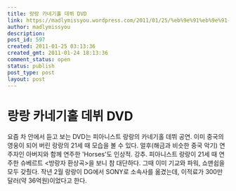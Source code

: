 ```yaml
---
title: 랑랑 카네기홀 데뷔 DVD
link: https://madlymissyou.wordpress.com/2011/01/25/%eb%9e%91%eb%9e%91-%ec%b9%b4%eb%84%a4%ea%b8%b0%ed%99%80-%eb%8d%b0%eb%b7%94-dvd/
author: madlymissyou
description: 
post_id: 597
created: 2011-01-25 03:13:36
created_gmt: 2011-01-24 18:13:36
comment_status: open
status: publish
post_type: post
layout: post
---
```


# 랑랑 카네기홀 데뷔 DVD

요즘 차 안에서 듣고 보는 DVD는 피아니스트 랑랑의 카네기홀 데뷔 공연. 이미 중국의 영웅이 되어 버린 랑랑의 21세 때 모습을 볼 수 있다. 얼후(해금과 비슷한 중국 악기) 연주자인 아버지와 함께 연주한 'Horses'도 인상적. 강추. 피아니스트 랑랑이 21세 때 연주한 슈베르트 <방랑자 환상곡>을 보니 참 대단하다. 그때 이미 기교와 파워, 쇼맨쉽을 모두 갖췄다. 작년 2월 랑랑이 DG에서 SONY로 소속사를 옮겼는데, 이적료가 300만 달러(약 36억원)이었다고 한다.